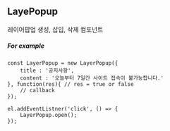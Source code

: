 ## LayePopup

레이어팝업 생성, 삽입, 삭제 컴포넌트

##### For example 

```
const LayerPopup = new LayerPopup({
    title : '공지사항',
    content : '오늘부터 7일간 사이트 접속이 불가능합니다.'
}, function(res){ // res = true or false
    // callback
});

el.addEventListner('click', () => {
    LayerPopup.open();
});
```